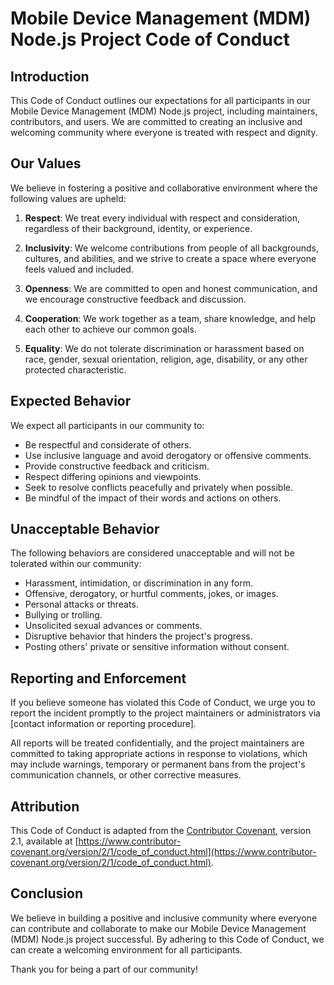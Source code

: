 # Mobile Device Management (MDM) Node.js Project Code of Conduct

## Introduction

This Code of Conduct outlines our expectations for all participants in our Mobile Device Management (MDM) Node.js project, including maintainers, contributors, and users. We are committed to creating an inclusive and welcoming community where everyone is treated with respect and dignity.

## Our Values

We believe in fostering a positive and collaborative environment where the following values are upheld:

1. **Respect**: We treat every individual with respect and consideration, regardless of their background, identity, or experience.

2. **Inclusivity**: We welcome contributions from people of all backgrounds, cultures, and abilities, and we strive to create a space where everyone feels valued and included.

3. **Openness**: We are committed to open and honest communication, and we encourage constructive feedback and discussion.

4. **Cooperation**: We work together as a team, share knowledge, and help each other to achieve our common goals.

5. **Equality**: We do not tolerate discrimination or harassment based on race, gender, sexual orientation, religion, age, disability, or any other protected characteristic.

## Expected Behavior

We expect all participants in our community to:

- Be respectful and considerate of others.
- Use inclusive language and avoid derogatory or offensive comments.
- Provide constructive feedback and criticism.
- Respect differing opinions and viewpoints.
- Seek to resolve conflicts peacefully and privately when possible.
- Be mindful of the impact of their words and actions on others.

## Unacceptable Behavior

The following behaviors are considered unacceptable and will not be tolerated within our community:

- Harassment, intimidation, or discrimination in any form.
- Offensive, derogatory, or hurtful comments, jokes, or images.
- Personal attacks or threats.
- Bullying or trolling.
- Unsolicited sexual advances or comments.
- Disruptive behavior that hinders the project's progress.
- Posting others' private or sensitive information without consent.

## Reporting and Enforcement

If you believe someone has violated this Code of Conduct, we urge you to report the incident promptly to the project maintainers or administrators via [contact information or reporting procedure].

All reports will be treated confidentially, and the project maintainers are committed to taking appropriate actions in response to violations, which may include warnings, temporary or permanent bans from the project's communication channels, or other corrective measures.

## Attribution

This Code of Conduct is adapted from the [Contributor Covenant](https://www.contributor-covenant.org), version 2.1, available at [https://www.contributor-covenant.org/version/2/1/code_of_conduct.html](https://www.contributor-covenant.org/version/2/1/code_of_conduct.html).

## Conclusion

We believe in building a positive and inclusive community where everyone can contribute and collaborate to make our Mobile Device Management (MDM) Node.js project successful. By adhering to this Code of Conduct, we can create a welcoming environment for all participants.

Thank you for being a part of our community!
